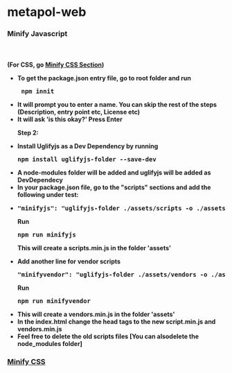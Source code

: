 # metapol-web


<h3>Minify Javascript </h2> <br>

<h4>(For CSS, go <a href="#minify-css"> Minify CSS Section</a>)

<ul>  
<li>To get the package.json entry file, go to root folder and run 
  
<pre> npm innit</pre></>
  
<li>It will prompt you to enter a name. You can skip the rest of the steps (Description, entry point etc, License etc)
  
<li>It will ask 'is this okay?' Press Enter

Step 2:

<li>Install Uglifyjs as a Dev Dependency by running

<pre>npm install uglifyjs-folder --save-dev</pre>

<li>A node-modules folder will be added and uglifyjs will be added as DevDependecy

<li>In your package.json file, go to the "scripts" sections and add the following under test:

<li><pre>"minifyjs": "uglifyjs-folder ./assets/scripts -o ./assets/scripts.min.js"},</pre>

<b> Run</b> 
 
 <pre>npm run minifyjs</pre>
  
This will create a scripts.min.js in the folder 'assets'
  
<li>Add another line for vendor scripts
  
<pre>"minifyvendor": "uglifyjs-folder ./assets/vendors -o ./assets/vendors.min.js"},</pre>
  
<b>Run</b> 
  
<pre>npm run minifyvendor</pre>
  
<li> This will create a vendors.min.js in the folder 'assets'

<li>In the index.html change the head tags to the new script.min.js and vendors.min.js

<li> Feel free to delete the old scripts files [You can alsodelete the node_modules folder]
</ul>


<h3><a class="anchor" aria-hidden="true" href="#minify-css">Minify CSS<a/></>
